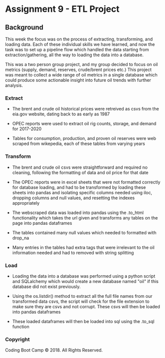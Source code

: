 # Assignment 9 - ETL Project

## Background

This week the focus was on the process of extracting, transforming, and loading data. Each of these individual skills we have learned, and now the task was to set up a pipeline flow which handled the data starting from extraction/gathering, all the way to loading the data into a database.

This was a two person group project, and my group decided to focus on oil metrics (supply, demand, reserves, crude/brent prices etc.) This project was meant to collect a wide range of oil metrics in a single database which could produce some actionable insight into future oil trends with further analysis.

### Extract

* The brent and crude oil historical prices were retreived as csvs from the eia.gov website, dating back to as early as 1987

* OPEC reports were used to extract oil rig counts, storage, and demand for 2017-2020

* Tables for consumption, production, and proven oil reserves were web scraped from wikepedia, each of these tables from varying years

### Transform

* The brent and crude oil csvs were straightforward and required no cleaning, following the formatting of data and oil price for that date

* The OPEC reports were in excel sheets that were not formatted correctly for database loading, and had to be transformed by loading these sheets into pandas and isolating specific columns needed using iloc, dropping columns and null values, and resetting the indexes appropriately

* The webscraped data was loaded into pandas using the .to_html functionality which takes the url given and transforms any tables on the page into pandas dataframes
 * The tables contained many null values which needed to formatted with drop_na
 * Many entries in the tables had extra tags that were irrelevant to the oil information needed and had to removed with string splitting 

### Load

* Loading the data into a database was performed using a python script and SQLalchemy which would create a new database named "oil" if this database did not exist previously. 

* Using the os.listdir() method to extract all the full file names from our transformed data csvs, the script will check for the file extension to make sure they are csvs and not corrupt. These csvs will then be loaded into pandas dataframes

* These loaded dataframes will then be loaded into sql using the .to_sql function

### Copyright
Coding Boot Camp © 2018. All Rights Reserved.
 
